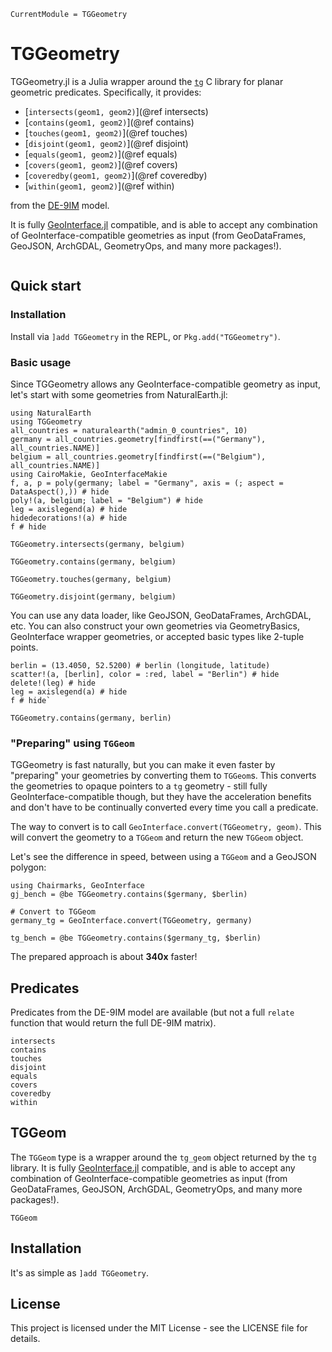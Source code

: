 ```@meta
CurrentModule = TGGeometry
```

# TGGeometry

TGGeometry.jl is a Julia wrapper around the [`tg`](https://github.com/tidwall/tg) C library for planar geometric predicates.  Specifically, it provides:

- [`intersects(geom1, geom2)`](@ref intersects)
- [`contains(geom1, geom2)`](@ref contains)
- [`touches(geom1, geom2)`](@ref touches)
- [`disjoint(geom1, geom2)`](@ref disjoint)
- [`equals(geom1, geom2)`](@ref equals)
- [`covers(geom1, geom2)`](@ref covers)
- [`coveredby(geom1, geom2)`](@ref coveredby)
- [`within(geom1, geom2)`](@ref within)

from the [DE-9IM](https://en.wikipedia.org/wiki/DE-9IM) model.

It is fully [GeoInterface.jl](https://github.com/JuliaGeo/GeoInterface.jl) compatible, and is able to accept any combination of GeoInterface-compatible geometries as input (from GeoDataFrames, GeoJSON, ArchGDAL, GeometryOps, and many more packages!).

```@index
```

## Quick start

### Installation

Install via `]add TGGeometry` in the REPL, or `Pkg.add("TGGeometry")`.

### Basic usage

Since TGGeometry allows any GeoInterface-compatible geometry as input, let's start with some geometries from NaturalEarth.jl:
```@example quickstart
using NaturalEarth
using TGGeometry
all_countries = naturalearth("admin_0_countries", 10)
germany = all_countries.geometry[findfirst(==("Germany"), all_countries.NAME)]
belgium = all_countries.geometry[findfirst(==("Belgium"), all_countries.NAME)]
using CairoMakie, GeoInterfaceMakie
f, a, p = poly(germany; label = "Germany", axis = (; aspect = DataAspect(),)) # hide
poly!(a, belgium; label = "Belgium") # hide
leg = axislegend(a) # hide
hidedecorations!(a) # hide
f # hide
```

```@example quickstart
TGGeometry.intersects(germany, belgium)
```

```@example quickstart
TGGeometry.contains(germany, belgium)
```

```@example quickstart
TGGeometry.touches(germany, belgium)
```

```@example quickstart
TGGeometry.disjoint(germany, belgium)
```

You can use any data loader, like GeoJSON, GeoDataFrames, ArchGDAL, etc.  You can also construct your own geometries via GeometryBasics, GeoInterface wrapper geometries, or accepted basic types like 2-tuple points.

```@example quickstart
berlin = (13.4050, 52.5200) # berlin (longitude, latitude)
scatter!(a, [berlin], color = :red, label = "Berlin") # hide
delete!(leg) # hide
leg = axislegend(a) # hide
f # hide`
```

```@example quickstart
TGGeometry.contains(germany, berlin)
```

### "Preparing" using `TGGeom`

TGGeometry is fast naturally, but you can make it even faster by "preparing" your geometries by converting them to `TGGeom`s.  This converts the geometries to opaque pointers to a `tg` geometry - still fully GeoInterface-compatible though, but they have the acceleration benefits and don't have to be continually converted every time you call a predicate.

The way to convert is to call `GeoInterface.convert(TGGeometry, geom)`.  This will convert the geometry to a `TGGeom` and return the new `TGGeom` object.

Let's see the difference in speed, between using a `TGGeom` and a GeoJSON polygon:

```@example quickstart
using Chairmarks, GeoInterface
gj_bench = @be TGGeometry.contains($germany, $berlin)
```

```@example quickstart
# Convert to TGGeom
germany_tg = GeoInterface.convert(TGGeometry, germany)

tg_bench = @be TGGeometry.contains($germany_tg, $berlin)
```

The prepared approach is about **340x** faster!

## Predicates

Predicates from the DE-9IM model are available (but not a full `relate` function that would return the full DE-9IM matrix).

```@docs
intersects
contains
touches
disjoint
equals
covers
coveredby
within
```

## TGGeom

The `TGGeom` type is a wrapper around the `tg_geom` object returned by the `tg` library.  It is fully [GeoInterface.jl](https://github.com/JuliaGeo/GeoInterface.jl) compatible, and is able to accept any combination of GeoInterface-compatible geometries as input (from GeoDataFrames, GeoJSON, ArchGDAL, GeometryOps, and many more packages!).

```@docs
TGGeom
```

## Installation

It's as simple as `]add TGGeometry`.

## License

This project is licensed under the MIT License - see the LICENSE file for details.

